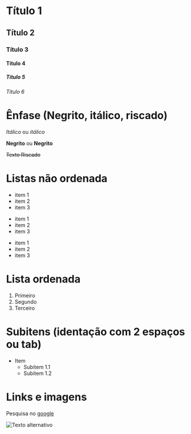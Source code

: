# Título 1
## Título 2
### Título 3
#### Título 4
##### Título 5
###### Título 6

# Ênfase (Negrito, itálico, riscado)
*Itálico* ou _itálico_

**Negrito** ou __Negrito__

~~Texto Riscado~~

# Listas não ordenada

* item 1
* item 2
* item 3

- item 1
- item 2
- item 3

+ item 1
+ item 2
+ item 3

# Lista ordenada

1. Primeiro
2. Segundo
3. Terceiro

# Subitens (identação com 2 espaços ou tab)
- Item
    - Subitem 1.1
    - Subitem 1.2

# Links e imagens

Pesquisa no [google](https://www.google.com) 

![Texto alternativo](https://upload.wikimedia.org/wikipedia/commons/thumb/0/0a/Python.svg/800px-Python.svg.png)